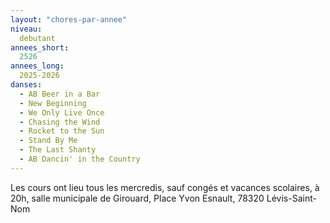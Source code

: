 ```yaml
---
layout: "chores-par-annee"
niveau:
  debutant
annees_short:
  2526
annees_long:
  2025-2026
danses:
  - AB Beer in a Bar
  - New Beginning
  - We Only Live Once
  - Chasing the Wind
  - Rocket to the Sun
  - Stand By Me
  - The Last Shanty
  - AB Dancin' in the Country
---
```


Les cours ont lieu tous les mercredis, sauf congés et vacances scolaires, à 20h, salle
municipale de Girouard, Place Yvon Esnault, 78320 Lévis-Saint-Nom
